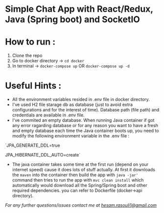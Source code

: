 # Simple Chat App with React/Redux, Java (Spring boot) and SocketIO

# How to run :
1. Clone the repo
2. Go to docker directory -> `cd docker`
3. In terminal -> `docker-compose up` OR `docker-compose up -d`

# Useful Hints :

- All the environment variables resided in .env file in docker directory.
- I've used H2 file starage db as database (just to avoid extra configurations and for the interest of time). Database path (file path) and credentials are available in .env file.
- I've commited an empty database. When running Java container if got any error ragarding database or for any reason you want to have a fresh and empty database each time the Java container boots up, you need to modify the following environment variable in the .env file :

`JPA_GENERATE_DDL=true

 JPA_HIBERNATE_DDL_AUTO=create`
 
 - The java container takes some time at the first run (depend on your internet speed) cause it does lots of stuff actually. At first it downloads the `maven` into the container then build the app with `java -jar' ` command then tries to run the app with `mvc clean install` which automatically would download all the Spring/Spring boot and other required dependencies. you can refer to Dockerfile (docker->api directory).

*For any further questions/issues contact me at hesam.rasouli1@gmail.com*
